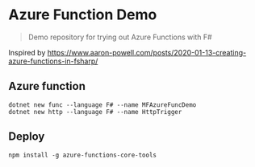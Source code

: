 Azure Function Demo
===================

> Demo repository for trying out Azure Functions with F#

Inspired by https://www.aaron-powell.com/posts/2020-01-13-creating-azure-functions-in-fsharp/

## Azure function

```
dotnet new func --language F# --name MFAzureFuncDemo
dotnet new http --language F# --name HttpTrigger
```


## Deploy
```
npm install -g azure-functions-core-tools
```